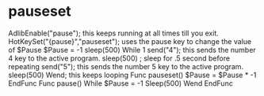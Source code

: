 # pauseset
AdlibEnable("pause"); this keeps running at all times till you exit.  HotKeySet("{pause}","pauseset"); uses the pause key to change the value of $Pause $Pause = -1  sleep(500) While 1  send("4"); this sends the number 4 key to the active program.  sleep(500) ; sleep for .5 second before repeating  send("5"); this sends the number 5 key to the active program.  sleep(500) Wend; this keeps looping  Func pauseset()    $Pause = $Pause * -1 EndFunc  Func pause()    While $Pause = -1         Sleep(500)    Wend EndFunc
